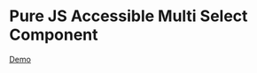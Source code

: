<h1>
  Pure JS Accessible Multi Select Component
</h1>
<p>
  <a href="http://bazarov-developer.ru/select/">Demo</a>
</p>